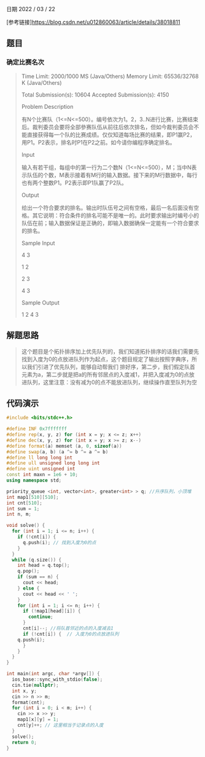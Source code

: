 日期 2022 / 03 / 22

[参考链接]<https://blog.csdn.net/u012860063/article/details/38018811>

## 题目

### 确定比赛名次

>Time Limit: 2000/1000 MS (Java/Others)    Memory Limit: 65536/32768 K (Java/Others)
>
>Total Submission(s): 10604    Accepted Submission(s): 4150
>
>Problem Description
>
>有N个比赛队（1<=N<=500）。编号依次为1。2，3..N进行比赛，比赛结束后。裁判委员会要将全部參赛队伍从前往后依次排名，但如今裁判委员会不能直接获得每一个队的比赛成绩。仅仅知道每场比赛的结果，即P1赢P2，用P1。P2表示，排名时P1在P2之前。如今请你编程序确定排名。
> 
>Input
>
>输入有若干组，每组中的第一行为二个数N（1<=N<=500），M；当中N表示队伍的个数，M表示接着有M行的输入数据。接下来的M行数据中，每行也有两个整数P1。P2表示即P1队赢了P2队。
>
>Output
>
>给出一个符合要求的排名。输出时队伍号之间有空格，最后一名后面没有空格。其它说明：符合条件的排名可能不是唯一的。此时要求输出时编号小的队伍在前；输入数据保证是正确的，即输入数据确保一定能有一个符合要求的排名。
>
>Sample Input
>
>4 3
>
>1 2
>
>2 3
>
>4 3
> 
>Sample Output
>
>1 2 4 3 

## 解题思路
> 这个题目是个拓扑排序加上优先队列的，我们知道拓扑排序的话我们需要先找到入度为0的点放进队列作为起点，这个题目规定了输出按照字典序，所以我们引进了优先队列，能够自动帮我们
> 排好序，第二步，我们假定队首元素为a，第二步就是把a的所有邻居点的入度减1，并把入度减为0的点放进队列，这里注意：没有减为0的点不能放进队列，继续操作直至队列为空

## 代码演示
```cpp
#include <bits/stdc++.h>

#define INF 0x7fffffff
#define rep(x, y, z) for (int x = y; x <= z; x++)
#define dec(x, y, z) for (int x = y; x >= z; x--)
#define format(a) memset (a, 0, sizeof(a))
#define swap(a, b) (a ^= b ^= a ^= b)
#define ll long long int
#define ull unsigned long long int 
#define uint unsigned int
const int maxn = 1e6 + 10;
using namespace std;

priority_queue <int, vector<int>, greater<int> > q; //升序队列，小顶堆
int map1[510][510];
int cnt[510];
int sum = 1;
int n, m;

void solve() {
  for (int i = 1; i <= n; i++) {
    if (!cnt[i]) {
      q.push(i); // 找到入度为0的点
    }
  }
  while (q.size()) {
    int head = q.top();
    q.pop();
    if (sum == n) {
      cout << head;
    } else {
      cout << head << ' ';
    }
    for (int i = 1; i <= n; i++) {
      if (!map1[head][i]) {
        continue;	
      }
      cnt[i]--; //将队首邻近的点的入度减去1
      if (!cnt[i]) {  // 入度为0的点放进队列
	q.push(i);
      }
    }
  }
}

int main(int argc, char *argv[]) {
  ios_base::sync_with_stdio(false);
  cin.tie(nullptr);
  int x, y;
  cin >> n >> m;
  format(cnt);
  for (int i = 0; i < m; i++) {
    cin >> x >> y;
    map1[x][y] = 1;
    cnt[y]++; // 这里相当于记录点的入度
  }
  solve();
  return 0;
}







